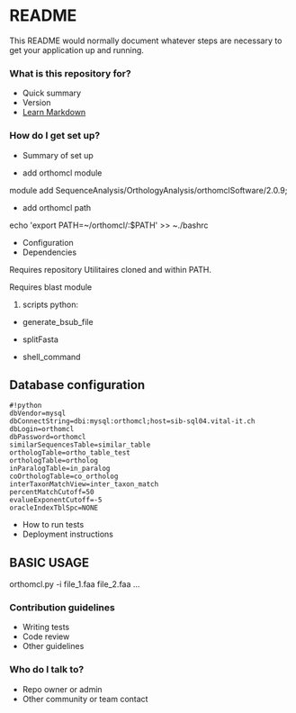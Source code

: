 # README #

This README would normally document whatever steps are necessary to get your application up and running.

### What is this repository for? ###

* Quick summary
* Version
* [Learn Markdown](https://bitbucket.org/tutorials/markdowndemo)

### How do I get set up? ###

* Summary of set up

- add orthomcl module 

module add SequenceAnalysis/OrthologyAnalysis/orthomclSoftware/2.0.9;

- add orthomcl path

echo 'export PATH=~/orthomcl/:$PATH' >> ~./bashrc

* Configuration
* Dependencies

Requires repository Utilitaires cloned and within PATH.

Requires blast module 

1. scripts python:

- generate_bsub_file 

- splitFasta

- shell_command

## Database configuration ##


```
#!python
dbVendor=mysql
dbConnectString=dbi:mysql:orthomcl;host=sib-sql04.vital-it.ch
dbLogin=orthomcl
dbPassword=orthomcl
similarSequencesTable=similar_table
orthologTable=ortho_table_test
orthologTable=ortholog
inParalogTable=in_paralog
coOrthologTable=co_ortholog
interTaxonMatchView=inter_taxon_match
percentMatchCutoff=50
evalueExponentCutoff=-5
oracleIndexTblSpc=NONE
```

* How to run tests
* Deployment instructions


## BASIC USAGE ##

orthomcl.py -i file_1.faa file_2.faa ...

### Contribution guidelines ###

* Writing tests
* Code review
* Other guidelines

### Who do I talk to? ###

* Repo owner or admin
* Other community or team contact